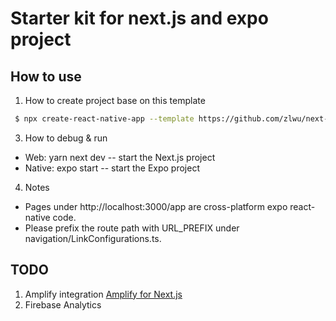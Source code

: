 # Starter kit for next.js and expo project

## How to use
 1. How to create project base on this template
```bash
 $ npx create-react-native-app --template https://github.com/zlwu/next-expo-startkit
```
 3. How to debug & run
   - Web: yarn next dev -- start the Next.js project
   - Native: expo start -- start the Expo project
 4. Notes
   - Pages under http://localhost:3000/app are cross-platform expo react-native code.
   - Please prefix the route path with URL_PREFIX under navigation/LinkConfigurations.ts. 

## TODO
 1. Amplify integration [Amplify for Next.js](https://docs.amplify.aws/guides/hosting/nextjs/q/platform/js/)
 2. Firebase Analytics
